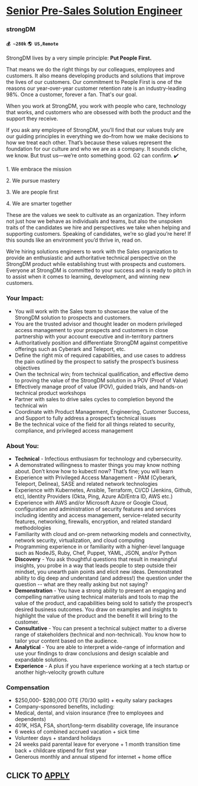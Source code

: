 # [Senior Pre-Sales Solution Engineer](https://www.remotewlb.com/apply/senior-pre-sales-solution-engineer)  
### strongDM  
#### `💰 ~280k` `🌎 US,Remote`  

StrongDM lives by a very simple principle: **Put People First.**

  

That means we do the right things by our colleagues, employees and customers. It also means developing products and solutions that improve the lives of our customers. Our commitment to People First is one of the reasons our year-over-year customer retention rate is an industry-leading 98%. Once a customer, forever a fan. That's our goal.

  

When you work at StrongDM, you work with people who care, technology that works, and customers who are obsessed with both the product and the support they receive.

  

If you ask any employee of StrongDM, you’ll find that our values truly are our guiding principles in everything we do–from how we make decisions to how we treat each other. That’s because these values represent the foundation for our culture and who we are as a company. It sounds cliche, we know. But trust us—we’re onto something good. G2 can confirm. ✔️

  

1\. We embrace the mission

2\. We pursue mastery

3\. We are people first

4\. We are smarter together

  

These are the values we seek to cultivate as an organization. They inform not just how we behave as individuals and teams, but also the unspoken traits of the candidates we hire and perspectives we take when helping and supporting customers. Speaking of candidates, we’re so glad you’re here! If this sounds like an environment you’d thrive in, read on.

  

We’re hiring solutions engineers to work with the Sales organization to provide an enthusiastic and authoritative technical perspective on the StrongDM product while establishing trust with prospects and customers. Everyone at StrongDM is committed to your success and is ready to pitch in to assist when it comes to learning, development, and winning new customers.

### Your Impact:

  * You will work with the Sales team to showcase the value of the StrongDM solution to prospects and customers.
  * You are the trusted advisor and thought leader on modern privileged access management to your prospects and customers in close partnership with your account executive and in-territory partners
  * Authoritatively position and differentiate StrongDM against competitive offerings such as Cyberark and Teleport, etc.
  * Define the right mix of required capabilities, and use cases to address the pain outlined by the prospect to satisfy the prospect’s business objectives
  * Own the technical win; from technical qualification, and effective demo to proving the value of the StrongDM solution in a POV (Proof of Value)
  * Effectively manage proof of value (POV), guided trials, and hands-on technical product workshops
  * Partner with sales to drive sales cycles to completion beyond the technical win
  * Coordinate with Product Management, Engineering, Customer Success, and Support to fully address a prospect’s technical issues
  * Be the technical voice of the field for all things related to security, compliance, and privileged access management

### About You:

  *  **Technical** \- Infectious enthusiasm for technology and cybersecurity.
  * A demonstrated willingness to master things you may know nothing about. Don’t know how to kubectl now? That’s fine; you will learn
  * Experience with Privileged Access Management - PAM (Cyberark, Teleport, Delinea), SASE and related network technologies 
  * Experience with Kubernetes, Ansible, Terraform, CI/CD (Jenkins, Github, etc), Identity Providers (Okta, Ping, Azure AD/Entra ID, AWS etc.) 
  * Experience with AWS and/or Microsoft Azure or Google Cloud, configuration and administration of security features and services including identity and access management, service-related security features, networking, firewalls, encryption, and related standard methodologies
  * Familiarity with cloud and on-prem networking models and connectivity, network security, virtualization, and cloud computing
  * Programming experience in or familiarity with a higher-level language such as NodeJS, Ruby, Chef, Puppet, YAML, JSON, and/or Python
  *  **Discovery** \- You ask thoughtful questions that result in meaningful insights, you probe in a way that leads people to step outside their mindset, you unearth pain points and elicit new ideas. Demonstrated ability to dig deep and understand (and address!) the question under the question -- what are they really asking but not saying?
  *  **Demonstration** \- You have a strong ability to present an engaging and compelling narrative using technical materials and tools to map the value of the product, and capabilities being sold to satisfy the prospect’s desired business outcomes. You draw on examples and insights to highlight the value of the product and the benefit it will bring to the customer. 
  * **Consultative** \- You can present a technical subject matter to a diverse range of stakeholders (technical and non-technical). You know how to tailor your content based on the audience.
  *  **Analytical** \- You are able to interpret a wide-range of information and use your findings to draw conclusions and design scalable and expandable solutions.
  *  **Experience** \- A plus if you have experience working at a tech startup or another high-velocity growth culture

### Compensation

  * $250,000- $280,000 OTE (70/30 split) + equity salary packages
  * Company-sponsored benefits, including:
  * Medical, dental, and vision insurance (free to employees and dependents)
  * 401K, HSA, FSA, short/long-term disability coverage, life insurance
  * 6 weeks of combined accrued vacation + sick time 
  * Volunteer days + standard holidays
  * 24 weeks paid parental leave for everyone + 1 month transition time back + childcare stipend for first year
  * Generous monthly and annual stipend for internet + home office

  
## CLICK TO [APPLY](https://www.remotewlb.com/apply/senior-pre-sales-solution-engineer)

